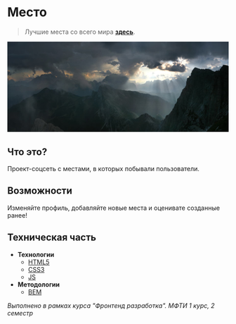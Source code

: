 
# Место
> Лучшие места со всего мира **[здесь](https://gmvrpw.github.io/mesto-project-bootcamp/)**.
> 
<img src="./repository-lead-image.jpg" alt='Вырезка из картины "Опять двойка" Фёдора Решетникова'/>

## Что это?

Проект-соцсеть с местами, в которых побывали пользователи.

## Возможности 

Изменяйте профиль, добавляйте новые места и оценивате созданные ранее!

## Техническая часть

* **Технологии**
    * [HTML5](https://www.w3.org/TR/2011/WD-html5-20110405/)
    * [CSS3](https://www.w3.org/Style/CSS/specs.en.html)
    * [JS](https://www.w3.org/standards/webdesign/script)
* **Методологии**
    * [BEM](https://en.bem.info/methodology/) 

*Выполнено в рамках курса "Фронтенд разработка". МФТИ 1 курс, 2 семестр*
